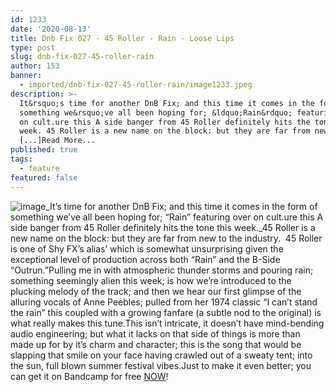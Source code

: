```yaml
---
id: 1233
date: '2020-08-13'
title: Dnb Fix 027 - 45 Roller - Rain - Loose Lips
type: post
slug: dnb-fix-027-45-roller-rain
author: 153
banner:
  - imported/dnb-fix-027-45-roller-rain/image1233.jpeg
description: >-
  It&rsquo;s time for another DnB Fix; and this time it comes in the form of
  something we&rsquo;ve all been hoping for; &ldquo;Rain&rdquo; featuring over
  on cult.ure this A side banger from 45 Roller definitely hits the tone this
  week. 45 Roller is a new name on the block: but they are far from new to
  [...]Read More...
published: true
tags:
  - feature
featured: false
---
```

![image](../imported/dnb-fix-027-45-roller-rain/image1233.jpeg)_It’s time for another DnB Fix; and this time it comes in the form of something we’ve all been hoping for; “Rain” featuring over on cult.ure this A side banger from 45 Roller definitely hits the tone this week._45 Roller is a new name on the block: but they are far from new to the industry.  45 Roller is one of Shy FX’s alias’ which is somewhat unsurprising given the exceptional level of production across both “Rain” and the B-Side “Outrun.”Pulling me in with atmospheric thunder storms and pouring rain; something seemingly alien this week; is how we’re introduced to the plucking melody of the track; and then we hear our first glimpse of the alluring vocals of Anne Peebles; pulled from her 1974 classic “I can’t stand the rain” this coupled with a growing fanfare (a subtle nod to the original) is what really makes this tune.This isn’t intricate, it doesn’t have mind-bending audio engineering; but what it lacks on that side of things is more than made up for by it’s charm and character; this is the song that would be slapping that smile on your face having crawled out of a sweaty tent; into the sun, full blown summer festival vibes.Just to make it even better; you can get it on Bandcamp for free [NOW](https://shyfx.bandcamp.com/album/rain-outrun)!